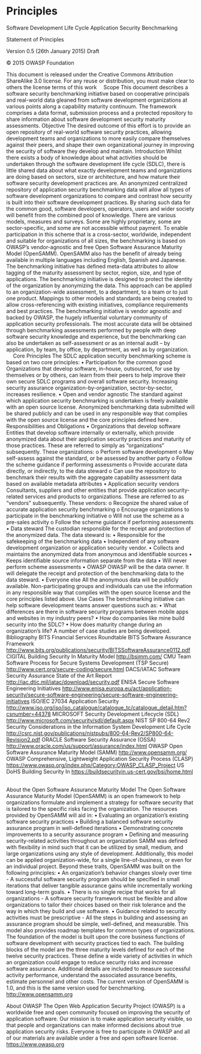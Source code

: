 # Principles

  Software Development Life Cycle Application Security BenchmarkingStatement of PrinciplesVersion 0.5 (26th January 2015) Draft© 2015 OWASP FoundationThis document is released under the Creative Commons Attribution ShareAlike 3.0 license. For any reuse or distribution, you must make clear to others the license terms of this work ScopeThis document describes a software security benchmarking initiative based on cooperative principals and real-world data gleaned from software development organizations at various points along a capability maturity continuum. The framework comprises a data format, submission process and a protected repository to share information about software development security maturity assessments.ObjectiveThe desired outcome of this effort is to provide an open repository of real-world software security practices, allowing development teams and organizations to more easily compare themselves against their peers, and shape their own organizational journey in improving the security of software they develop and maintain.IntroductionWhilst there exists a body of knowledge about what activities should be undertaken through the software development life cycle (SDLC), there is little shared data about what exactly development teams and organizations are doing based on sectors, size or architecture, and how mature their software security development practices are.An anonymized centralized repository of application security benchmarking data will allow all types of software development organizations to compare and contrast how security is built into their software development practices. By sharing such data for the common good, software developers, operators, users and wider society will benefit from the combined pool of knowledge.There are various models, measures and surveys. Some are highly proprietary, some are sector-specific, and some are not accessible without payment. To enable participation in this scheme that is a cross-sector, worldwide, independent and suitable for organizations of all sizes, the benchmarking is based on OWASP’s vendor-agnostic and free Open Software Assurance Maturity Model (OpenSAMM). OpenSAMM also has the benefit of already being available in multiple languages including English, Spanish and Japanese.The benchmarking initiative has defined meta-data attributes to allow tagging of the maturity assessment by sector, region, size, and type of applications. The benchmarking initiative is designed to protect the identity of the organization by anonymizing the data. This approach can be applied to an organization-wide assessment, to a department, to a team or to just one product.Mappings to other models and standards are being created to allow cross-referencing with existing initiatives, compliance requirements and best practices. The benchmarking initiative is vendor agnostic and backed by OWASP, the hugely influential voluntary community of application security professionals.The most accurate data will be obtained through benchmarking assessments performed by people with deep software security knowledge and experience, but the benchmarking can also be undertaken as self-assessment or as an internal audit – by application, by team, by office, by department, as well as by organization.  Core PrinciplesThe SDLC application security benchmarking scheme is based on two core principles:•	Participation for the common goodOrganizations that develop software, in-house, outsourced, for use by themselves or by others, can learn from their peers to help improve their own secure SDLC programs and overall software security. Increasing security assurance organization-by-organization, sector-by-sector, increases resilience.•	Open and vendor agnosticThe standard against which application security benchmarking is undertaken is freely available with an open source license. Anonymized benchmarking data submitted will be shared publicly and can be used  in any responsible way that complies with the open source license and the core principles defined here .Responsibilities and Obligations•	Organizations that develop softwareEntities that develop software internally or externally, which provide anonymized data about their application security practices and maturity of those practices. These are referred to simply as “organizations” subsequently. These organizations:o	Perform software developmento	May self-assess against the standard, or be assessed by another partyo	Follow the scheme guidance if performing assessmentso	Provide accurate data directly, or indirectly, to the data stewardo	Can use the repository to benchmark their results with the aggregate capability assessment data based on available metadata attributes•	Application security vendorsConsultants, suppliers and other entities that provide application security-related services and products to organizations. These are referred to as “vendors” subsequently. These vendors:o	Recognize the shared value of accurate application security benchmarkingo	Encourage organizations to participate in the benchmarking initiativeo	Will not use the scheme as a pre-sales activityo	Follow the scheme guidance if performing assessments•	Data stewardThe custodian responsible for the receipt and protection of the anonymized data. The data steward is:•	Responsible for the safekeeping of the benchmarking data •	Independent of any software development organization or application security vendor.•	Collects and maintains the anonymized data from anonymous and identifiable sources•	Keeps identifiable source information separate from the data•	Will never perform scheme assessments•	OWASPOWASP will be the data owner. It will delegate the receipt and protection of the benchmarking data to the data steward.•	Everyone elseAll the anonymous data will be publicly available. Non-participating groups and individuals can use the information in any responsible way that complies with the open source license and the core principles listed above.Use CasesThe benchmarking initiative can help software development teams answer questions such as:•	What differences are there in software security programs between mobile apps and websites in my industry peers?•	How do companies like mine build security into the SDLC?•	How does maturity change during an organization’s life?A number of case studies are being developed. BibliographyBITS Financial Services Roundtable BITS Software Assurance Frameworkhttp://www.bits.org/publications/security/BITSSoftwareAssurance0112.pdfCIGITAL Building Security In Maturity Modelhttp://bsimm.com/CMU Team Software Process for Secure Systems Development (TSP Secure)http://www.cert.org/secure-coding/secure.htmlDACS/IATAC Software Security Assurance State of the Art Reporthttp://iac.dtic.mil/iatac/download/security.pdfENISA Secure Software Engineering Initiativeshttp://www.enisa.europa.eu/act/application-security/secure-software-engineering/secure-software-engineering-initiativesISO/IEC 27034 Application Securityhttp://www.iso.org/iso/iso_catalogue/catalogue_tc/catalogue_detail.htm?csnumber=44378MICROSOFT Security Development Lifecycle (SDL)http://www.microsoft.com/security/sdl/default.aspxNIST SP 800-64 Rev2 Security Considerations in the Information System Development Life Cyclehttp://csrc.nist.gov/publications/nistpubs/800-64-Rev2/SP800-64-Revision2.pdfORACLE Software Security Assurance (OSSA)http://www.oracle.com/us/support/assurance/index.htmlOWASP Open Software Assurance Maturity Model (SAMM)http://www.opensamm.org/OWASP Comprehensive, Lightweight Application Security Process (CLASP)https://www.owasp.org/index.php/Category:OWASP_CLASP_ProjectUS DoHS Building Security Inhttps://buildsecurityin.us-cert.gov/bsi/home.html About the Open Software Assurance Maturity ModelThe Open Software Assurance Maturity Model (OpenSAMM) is an open framework to help organizations formulate and implement a strategy for software security that is tailored to the specific risks facing the organization. The resources provided by OpenSAMM will aid in:•	Evaluating an organization’s existing software security practices•	Building a balanced software security assurance program in well-defined iterations•	Demonstrating concrete improvements to a security assurance program•	Defining and measuring security-related activities throughout an organizationSAMM was defined with flexibility in mind such that it can be utilized by small, medium, and large organizations using any style of development. Additionally, this model can be applied organization-wide, for a single line-of-business, or even for an individual project. Beyond these traits, OpenSAMM was built on the following principles:•	An organization’s behavior changes slowly over time - A successful software security program should be specified in small iterations that deliver tangible assurance gains while incrementally working toward long-term goals.•	There is no single recipe that works for all organizations - A software security framework must be flexible and allow organizations to tailor their choices based on their risk tolerance and the way in which they build and use software.•	Guidance related to security activities must be prescriptive - All the steps in building and assessing an assurance program should be simple, well-defined, and measurable. This model also provides roadmap templates for common types of organizations.The foundation of the model is built upon the core business functions of software development with security practices tied to each. The building blocks of the model are the three maturity levels defined for each of the twelve security practices. These define a wide variety of activities in which an organization could engage to reduce security risks and increase software assurance. Additional details are included to measure successful activity performance, understand the associated assurance benefits, estimate personnel and other costs.The current version of OpenSAMM is 1.0, and this is the same version used for benchmarking.http://www.opensamm.orgAbout OWASPThe Open Web Application Security Project (OWASP) is a worldwide free and open community focused on improving the security of application software. Our mission is to make application security visible, so that people and organizations can make informed decisions about true application security risks.  Everyone is free to participate in OWASP and all of our materials are available under a free and open software license.https://www.owasp.org